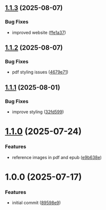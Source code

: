 ## [1.1.3](https://github.com/xavidop/book-template/compare/v1.1.2...v1.1.3) (2025-08-07)


### Bug Fixes

* improved website ([ffe1a37](https://github.com/xavidop/book-template/commit/ffe1a375f85baf82f3913b6f3c1c9842f1fd63f2))

## [1.1.2](https://github.com/xavidop/book-template/compare/v1.1.1...v1.1.2) (2025-08-07)


### Bug Fixes

* pdf styling issues ([4679e71](https://github.com/xavidop/book-template/commit/4679e71e38f3dae849b3b14128cef7869d5d79c3))

## [1.1.1](https://github.com/xavidop/book-template/compare/v1.1.0...v1.1.1) (2025-08-01)


### Bug Fixes

* improve styling ([32fd599](https://github.com/xavidop/book-template/commit/32fd599ffc3235f52f5b155aad84245b7c59c0df))

# [1.1.0](https://github.com/xavidop/book-template/compare/v1.0.0...v1.1.0) (2025-07-24)


### Features

* reference images in pdf and epub ([e9b638e](https://github.com/xavidop/book-template/commit/e9b638ea14741af52a055c8d6039a988ed8ceabf))

# 1.0.0 (2025-07-17)


### Features

* initial commit ([89598e9](https://github.com/xavidop/book-template/commit/89598e9be0135e4affee7216f1493372abc7148a))
